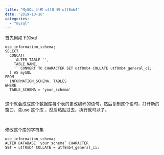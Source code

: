 ```yaml
---
title: "MySQL 迁移 utf8 到 utf8mb4"
date: "2019-10-18"
categories: 
  - "mysql"
---
```


首先用如下的sql

```
use information_schema;
SELECT
  CONCAT(
    'ALTER TABLE `',
    TABLE_NAME,
    '` CONVERT TO CHARACTER SET utf8mb4 COLLATE utf8mb4_general_ci;'
  ) AS mySQL
FROM
  INFORMATION_SCHEMA. TABLES
WHERE
  TABLE_SCHEMA = 'your_schema'


```

这个就会成成这个数据库每个表的更改编码的语句，然后复制这个语句，打开新的窗口，先use 这个库 ，然后粘贴过去，执行就可以了。

 

修改这个库的字符集

```
use information_schema;
ALTER DATABASE `your_schema` CHARACTER
SET = utf8mb4 COLLATE = utf8mb4_general_ci;
```
